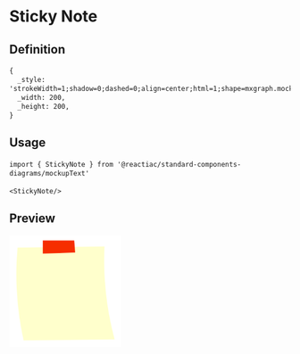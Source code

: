 # Sticky Note

## Definition

```
{
  _style: 'strokeWidth=1;shadow=0;dashed=0;align=center;html=1;shape=mxgraph.mockup.text.stickyNote2;fontColor=#666666;mainText=;fontSize=17;whiteSpace=wrap;fillColor=#ffffcc;strokeColor=#F62E00;',
  _width: 200,
  _height: 200,
}
```

## Usage

```
import { StickyNote } from '@reactiac/standard-components-diagrams/mockupText'

<StickyNote/>
```

## Preview

<img src="./sticky-note.png" width="200"/>

